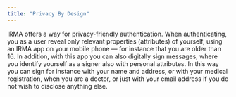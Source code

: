 ```yaml
---
title: "Privacy By Design"
---
```


IRMA offers a way for privacy-friendly authentication. When authenticating, you as a user reveal only relevant properties (attributes) of yourself, using an IRMA app on your mobile phone — for instance that you are older than 16. In addition, with this app you can also digitally sign messages, where you identify yourself as a signer also with personal attributes. In this way you can sign for instance with your name and address, or with your medical registration, when you are a doctor, or just with your email address if you do not wish to disclose anything else.

